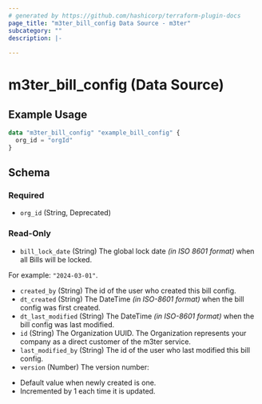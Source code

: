 ```yaml
---
# generated by https://github.com/hashicorp/terraform-plugin-docs
page_title: "m3ter_bill_config Data Source - m3ter"
subcategory: ""
description: |-
  
---
```


# m3ter_bill_config (Data Source)



## Example Usage

```terraform
data "m3ter_bill_config" "example_bill_config" {
  org_id = "orgId"
}
```

<!-- schema generated by tfplugindocs -->
## Schema

### Required

- `org_id` (String, Deprecated)

### Read-Only

- `bill_lock_date` (String) The global lock date *(in ISO 8601 format)* when all Bills will be locked.

For example: `"2024-03-01"`.
- `created_by` (String) The id of the user who created this bill config.
- `dt_created` (String) The DateTime *(in ISO-8601 format)* when the bill config was first created.
- `dt_last_modified` (String) The DateTime *(in ISO-8601 format)* when the bill config was last modified.
- `id` (String) The Organization UUID. The Organization represents your company as a direct customer of the m3ter service.
- `last_modified_by` (String) The id of the user who last modified this bill config.
- `version` (Number) The version number:
* Default value when newly created is one.
* Incremented by 1 each time it is updated.
